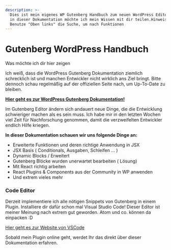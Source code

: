 ```yaml
---
description: >-
  Dies ist mein eigenes WP Gutenberg Handbuch zum neuen WordPress Editor. Hier
  in dieser Dokumentation möchte ich mein Wissen mit dir teilen.Hinweise:
  Benutze "Oben links" die Suche, um nach Funktionen
---
```


# Gutenberg WordPress Handbuch

Was möchte ich dir hier zeigen

Ich weiß, dass die WordPress Gutenberg Dokumentation ziemlich schrecklich ist und manchen Entwickler nicht wirklich ans Ziel bringt. Bitte dennoch schau regelmäßig auf der offiziellen Seite nach, um Up-To-Date zu bleiben.

[**Hier geht es zur WordPress Gutenberg Dokumentation!**](https://developer.wordpress.org/block-editor/)

Im Gutenberg Editor ändern sich andauert neue Dinge, die die Entwicklung schwieriger machen als es sein muss. Ich habe mir in den letzten Wochen viel Zeit für Nachforschung genommen, damit die verzweifelten Entwickler endlich Hilfe kriegen.

**In dieser Dokumentation schauen wir uns folgende Dinge an:**

* Erweiterte Funktionen und deren richtige Anwendung in JSX
* JSX Basis \( Conditionals, Ausgaben, Schleifen ... \)
* Dynamic Blocks / Erweitert
* Gutenberg Blöcke wurden unerwartet bearbeiten \( Lösung\)
* Mit React richtig arbeiten
* React Plugins & Components aus der Community in WP anwenden
* Und extrem vieles mehr

### Code Editor

Derzeit implementiere ich alle nötigen Snippets von Gutenberg in einem Plugin. Installiere dir dafür schon mal Visual Studio Code! Dieser Editor ist meiner Meinung nach extrem gut geworden. Atom und co. können da einpacken :D

[Hier geht es zur Website von VSCode](https://code.visualstudio.com/)

Sobald mein Plugin online geht, werdet Ihr das direkt über dieser Dokumentation erfahren.

